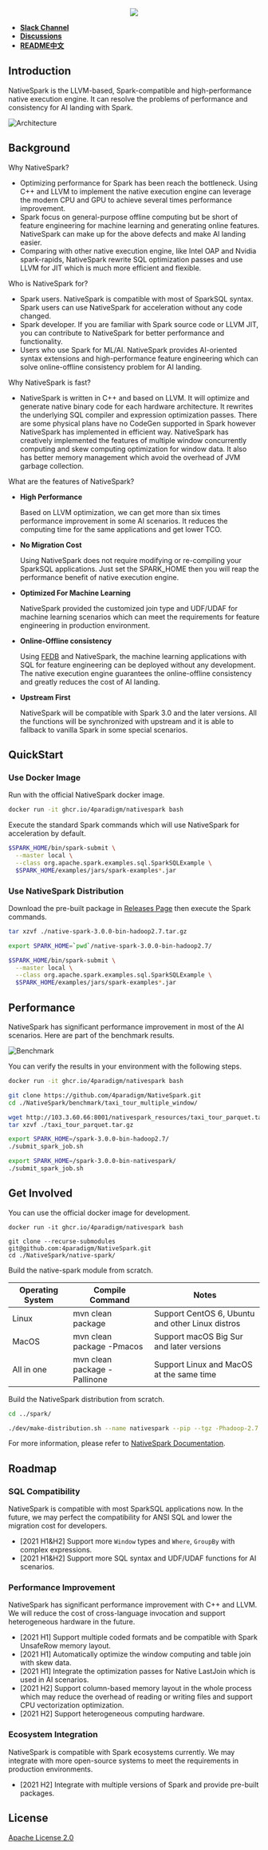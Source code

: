 
<div align=center><img src="./images/NativeSpark.png"/></div>

* [**Slack Channel**](https://hybridsql-ws.slack.com/archives/C01R7L5SXPW)
* [**Discussions**](https://github.com/4paradigm/NativeSpark/discussions)
* [**README中文**](./README-CN.md)

## Introduction

NativeSpark is the LLVM-based, Spark-compatible and high-performance native execution engine. It can resolve the problems of performance and consistency for AI landing with Spark.

![Architecture](./images/native_spark_architecture.png)

## Background

Why NativeSpark?

* Optimizing performance for Spark has been reach the bottleneck. Using C++ and LLVM to implement the native execution engine can leverage the modern CPU and GPU to achieve several times performance improvement.
* Spark focus on general-purpose offline computing but be short of feature engineering for machine learning and generating online features. NativeSpark can make up for the above defects and make AI landing easier.
* Comparing with other native execution engine, like Intel OAP and Nvidia spark-rapids, NativeSpark rewrite SQL optimization passes and use LLVM for JIT which is much more efficient and flexible.

Who is NativeSpark for?

* Spark users. NativeSpark is compatible with most of SparkSQL syntax. Spark users can use NativeSpark for acceleration without any code changed.
* Spark developer. If you are familiar with Spark source code or LLVM JIT, you can contribute to NativeSpark for better performance and functionality.
* Users who use Spark for ML/AI. NativeSpark provides AI-oriented syntax extensions and high-performance feature engineering which can solve online-offline consistency problem for AI landing.

Why NativeSpark is fast?

* NativeSpark is written in C++ and based on LLVM. It will optimize and generate native binary code for each hardware architecture. It rewrites the underlying SQL compiler and expression optimization passes. There are some physical plans have no CodeGen supported in Spark however NativeSpark has implemented in efficient way. NativeSpark has creatively implemented the features of multiple window concurrently computing and skew computing optimization for window data. It also has better memory management which avoid the overhead of JVM garbage collection.


What are the features of NativeSpark?

* **High Performance**

    Based on LLVM optimization, we can get more than six times performance improvement in some AI scenarios. It reduces the computing time for the same applications and get lower TCO.
    
* **No Migration Cost**

    Using NativeSpark does not require modifying or re-compiling your SparkSQL applications. Just set the SPARK_HOME then you will reap the performance benefit of native execution engine.
    
* **Optimized For Machine Learning**

    NativeSpark provided the customized join type and UDF/UDAF for machine learning scenarios which can meet the requirements for feature engineering in production environment.

* **Online-Offline consistency**

    Using [FEDB](https://github.com/4paradigm/fedb) and NativeSpark, the machine learning applications with SQL for feature engineering can be deployed without any development. The native execution engine guarantees the online-offline consistency and greatly reduces the cost of AI landing. 

* **Upstream First** 
  
    NativeSpark will be compatible with Spark 3.0 and the later versions. All the functions will be synchronized with upstream and it is able to fallback to vanilla Spark in some special scenarios.

## QuickStart

### Use Docker Image

Run with the official NativeSpark docker image.

```bash
docker run -it ghcr.io/4paradigm/nativespark bash
```

Execute the standard Spark commands which will use NativeSpark for acceleration by default.

```bash
$SPARK_HOME/bin/spark-submit \
  --master local \
  --class org.apache.spark.examples.sql.SparkSQLExample \
  $SPARK_HOME/examples/jars/spark-examples*.jar
```

### Use NativeSpark Distribution

Download the pre-built package in [Releases Page](https://github.com/4paradigm/NativeSpark/releases) then execute the Spark commands.


```bash
tar xzvf ./native-spark-3.0.0-bin-hadoop2.7.tar.gz

export SPARK_HOME=`pwd`/native-spark-3.0.0-bin-hadoop2.7/

$SPARK_HOME/bin/spark-submit \
  --master local \
  --class org.apache.spark.examples.sql.SparkSQLExample \
  $SPARK_HOME/examples/jars/spark-examples*.jar
```

## Performance

NativeSpark has significant performance improvement in most of the AI scenarios. Here are part of the benchmark results. 

![Benchmark](./images/native_spark_benchmark.jpeg)

You can verify the results in your environment with the following steps.

```bash
docker run -it ghcr.io/4paradigm/nativespark bash

git clone https://github.com/4paradigm/NativeSpark.git 
cd ./NativeSpark/benchmark/taxi_tour_multiple_window/

wget http://103.3.60.66:8001/nativespark_resources/taxi_tour_parquet.tar.gz
tar xzvf ./taxi_tour_parquet.tar.gz

export SPARK_HOME=/spark-3.0.0-bin-hadoop2.7/
./submit_spark_job.sh

export SPARK_HOME=/spark-3.0.0-bin-nativespark/
./submit_spark_job.sh
```

## Get Involved

You can use the official docker image for development.

```
docker run -it ghcr.io/4paradigm/nativespark bash

git clone --recurse-submodules git@github.com:4paradigm/NativeSpark.git
cd ./NativeSpark/native-spark/
```

Build the native-spark module from scratch.

| Operating System | Compile Command | Notes |
| ------- | ------ | ---- |
| Linux	  | mvn clean package| Support CentOS 6, Ubuntu and other Linux distros|
| MacOS   | mvn clean package -Pmacos | Support macOS Big Sur and later versions |
| All in one | mvn clean package -Pallinone | Support Linux and MacOS at the same time |

Build the NativeSpark distribution from scratch.

```bash
cd ../spark/

./dev/make-distribution.sh --name nativespark --pip --tgz -Phadoop-2.7 -Pyarn
```

For more information, please refer to [NativeSpark Documentation](https://docs.fedb.io/nativespark).

## Roadmap

### SQL Compatibility

NativeSpark is compatible with most SparkSQL applications now. In the future, we may perfect the compatibility for ANSI SQL and lower the migration cost for developers.

* [2021 H1&H2] Support more `Window` types and `Where`, `GroupBy` with complex expressions.
* [2021 H1&H2] Support more SQL syntax and UDF/UDAF functions for AI scenarios.

### Performance Improvement

NativeSpark has significant performance improvement with C++ and LLVM. We will reduce the cost of cross-language invocation and support heterogeneous hardware in the future.

* [2021 H1] Support multiple coded formats and be compatible with Spark UnsafeRow memory layout.
* [2021 H1] Automatically optimize the window computing and table join with skew data.
* [2021 H1] Integrate the optimization passes for Native LastJoin which is used in AI scenarios.
* [2021 H2] Support column-based memory layout in the whole process which may reduce the overhead of reading or writing files and support CPU vectorization optimization.
* [2021 H2] Support heterogeneous computing hardware.

### Ecosystem Integration

NativeSpark is compatible with Spark ecosystems currently. We may integrate with more open-source systems to meet the requirements in production environments.

* [2021 H2] Integrate with multiple versions of Spark and provide pre-built packages.

## License

[Apache License 2.0](./LICENSE)
